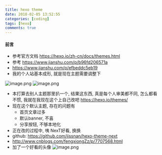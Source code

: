 ```yaml
---
title: hexo theme
date: 2018-02-05 13:52:55
categories: [coding]
tags: [hexo]
comments: true
---
```

#### 前言
* 参考官方文档 https://hexo.io/zh-cn/docs/themes.html
* 参考 https://www.jianshu.com/p/b96fd206571a
* https://www.jianshu.com/p/efbeddc5eb19
* 我的个人站基本成形, 就是现在主题需要调整下
<!--more-->
![image.png](http://upload-images.jianshu.io/upload_images/4832809-573d9dc5457dee6b.png?imageMogr2/auto-orient/strip%7CimageView2/2/w/1240)
![image.png](http://upload-images.jianshu.io/upload_images/4832809-6b944b34a3f84613.png?imageMogr2/auto-orient/strip%7CimageView2/2/w/1240)
* 本打算去别人主题那里扒一个, 结果这东西, 真是每个人审美都不同, 怎么都看不惯, 我就在我现在这个上自己改吧
https://hexo.io/themes/
* 现在这个默认主题, 存在的问题有
    * 首页文章过多
    * 默认banner, 不喜
    * 分享按钮, 不够本地化
* 正在改的过程中, 咦 NexT好看, 换换
* github:  https://github.com/iissnan/hexo-theme-next
* http://www.cnblogs.com/fengxiongZz/p/7707568.html
* 加了一个好看的头像
![image.png](http://upload-images.jianshu.io/upload_images/4832809-1f307801e3c3dc8b.png?imageMogr2/auto-orient/strip%7CimageView2/2/w/1240)
